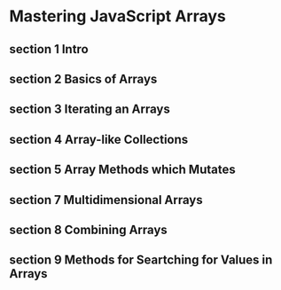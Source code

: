 # Mastering JavaScript Arrays

## section 1 Intro

## section 2 Basics of Arrays

## section 3 Iterating an Arrays

## section 4 Array-like Collections

## section 5 Array Methods which Mutates

## section 7 Multidimensional Arrays

## section 8 Combining Arrays


## section 9 Methods for Seartching for Values in Arrays